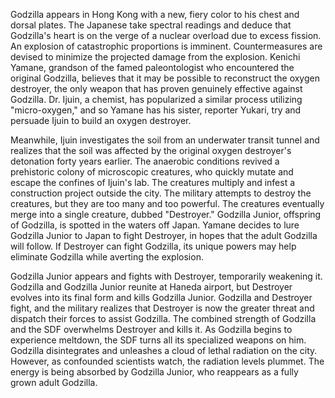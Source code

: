 <!-- Godzilla VS Destroyer (1995) -->

Godzilla appears in Hong Kong with a new, fiery color to his chest and dorsal plates. The Japanese take spectral readings and deduce that Godzilla's heart is on the verge of a nuclear overload due to excess fission. An explosion of catastrophic proportions is imminent. Countermeasures are devised to minimize the projected damage from the explosion. Kenichi Yamane, grandson of the famed paleontologist who encountered the original Godzilla, believes that it may be possible to reconstruct the oxygen destroyer, the only weapon that has proven genuinely effective against Godzilla. Dr. Ijuin, a chemist, has popularized a similar process utilizing "micro-oxygen," and so Yamane has his sister, reporter Yukari, try and persuade Ijuin to build an oxygen destroyer.

Meanwhile, Ijuin investigates the soil from an underwater transit tunnel and realizes that the soil was affected by the original oxygen destroyer's detonation forty years earlier. The anaerobic conditions revived a prehistoric colony of microscopic creatures, who quickly mutate and escape the confines of Ijuin's lab. The creatures multiply and infest a construction project outside the city. The military attempts to destroy the creatures, but they are too many and too powerful. The creatures eventually merge into a single creature, dubbed "Destroyer." Godzilla Junior, offspring of Godzilla, is spotted in the waters off Japan. Yamane decides to lure Godzilla Junior to Japan to fight Destroyer, in hopes that the adult Godzilla will follow. If Destroyer can fight Godzilla, its unique powers may help eliminate Godzilla while averting the explosion.

Godzilla Junior appears and fights with Destroyer, temporarily weakening it. Godzilla and Godzilla Junior reunite at Haneda airport, but Destroyer evolves into its final form and kills Godzilla Junior. Godzilla and Destroyer fight, and the military realizes that Destroyer is now the greater threat and dispatch their forces to assist Godzilla. The combined strength of Godzilla and the SDF overwhelms Destroyer and kills it. As Godzilla begins to experience meltdown, the SDF turns all its specialized weapons on him. Godzilla disintegrates and unleashes a cloud of lethal radiation on the city. However, as confounded scientists watch, the radiation levels plummet. The energy is being absorbed by Godzilla Junior, who reappears as a fully grown adult Godzilla.